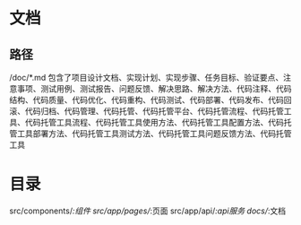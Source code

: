 # 文档

## 路径
/doc/*.md
包含了项目设计文档、实现计划、实现步骤、任务目标、验证要点、注意事项、测试用例、测试报告、问题反馈、解决思路、解决方法、代码注释、代码结构、代码质量、代码优化、代码重构、代码测试、代码部署、代码发布、代码回滚、代码归档、代码管理、代码托管、代码托管平台、代码托管流程、代码托管工具、代码托管工具流程、代码托管工具使用方法、代码托管工具配置方法、代码托管工具部署方法、代码托管工具测试方法、代码托管工具问题反馈方法、代码托管工具

# 目录

src/components/*:组件
src/app/pages/*:页面
src/app/api/*:api服务
docs/*:文档